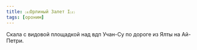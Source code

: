 ```yaml
---
title: ⒜Орлиный Залет I⒵
tags: [ороним]
---
```


Скала с видовой площадкой над вдп Учан-Су по дороге из Ялты на Ай-Петри.
